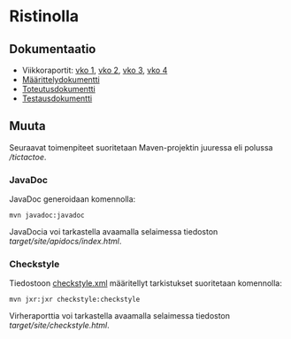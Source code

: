 # Ristinolla

## Dokumentaatio
- Viikkoraportit: [vko 1](https://github.com/emmalait/tictactoe/blob/master/documentation/report_wk1.md), [vko 2](https://github.com/emmalait/tictactoe/blob/master/documentation/report_wk2.md), [vko 3](https://github.com/emmalait/tictactoe/blob/master/documentation/report_wk3.md), [vko 4](https://github.com/emmalait/tictactoe/blob/master/documentation/report_wk4.md)
- [Määrittelydokumentti](https://github.com/emmalait/tictactoe/blob/master/documentation/specification.md)
- [Toteutusdokumentti](https://github.com/emmalait/tictactoe/blob/master/documentation/implementation.md)
- [Testausdokumentti](https://github.com/emmalait/tictactoe/blob/master/documentation/testing.md)


## Muuta

Seuraavat toimenpiteet suoritetaan Maven-projektin juuressa eli polussa */tictactoe*.

### JavaDoc
JavaDoc generoidaan komennolla:

```
mvn javadoc:javadoc
```

JavaDocia voi tarkastella avaamalla selaimessa tiedoston *target/site/apidocs/index.html*.

### Checkstyle
Tiedostoon [checkstyle.xml](https://github.com/emmalait/tictactoe/blob/master/tictactoe/checkstyle.xml) määritellyt tarkistukset suoritetaan komennolla:

```
mvn jxr:jxr checkstyle:checkstyle
```

Virheraporttia voi tarkastella avaamalla selaimessa tiedoston *target/site/checkstyle.html*.

